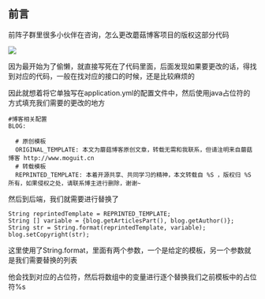 前言
--

前阵子群里很多小伙伴在咨询，怎么更改蘑菇博客项目的版权这部分代码

![](http://image.moguit.cn/822593737ee24ab497e5b911bd0241bd)

因为最开始为了偷懒，就直接写死在了代码里面，后面发现如果要更改的话，得找到对应的代码，一般在找对应的接口的时候，还是比较麻烦的

因此就想着将它单独写在application.yml的配置文件中，然后使用java占位符的方式填充我们需要的更改的地方

    #博客相关配置
    BLOG:
    
      # 原创模板
      ORIGINAL_TEMPLATE: 本文为蘑菇博客原创文章，转载无需和我联系，但请注明来自蘑菇博客 http://www.moguit.cn
      # 转载模板
      REPRINTED_TEMPLATE: 本着开源共享、共同学习的精神，本文转载自 %S ，版权归 %S 所有，如果侵权之处，请联系博主进行删除，谢谢~

然后到后端，我们就需要进行替换了

    String reprintedTemplate = REPRINTED_TEMPLATE;
    String [] variable = {blog.getArticlesPart(), blog.getAuthor()};
    String str = String.format(reprintedTemplate, variable);
    blog.setCopyright(str);

这里使用了String.format，里面有两个参数，一个是给定的模板，另一个参数就是我们需要替换的列表

他会找到对应的占位符，然后将数组中的变量进行逐个替换我们之前模板中的占位符%s